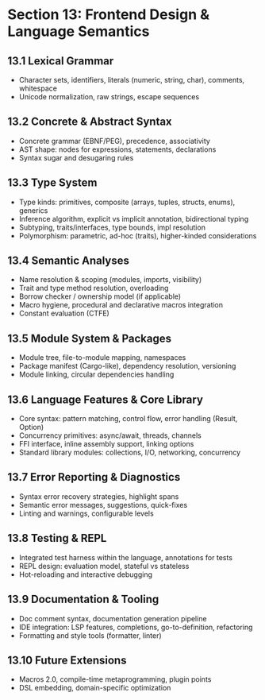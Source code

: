 # Section 13: Frontend Design & Language Semantics

## 13.1 Lexical Grammar

* Character sets, identifiers, literals (numeric, string, char), comments, whitespace
* Unicode normalization, raw strings, escape sequences

## 13.2 Concrete & Abstract Syntax

* Concrete grammar (EBNF/PEG), precedence, associativity
* AST shape: nodes for expressions, statements, declarations
* Syntax sugar and desugaring rules

## 13.3 Type System

* Type kinds: primitives, composite (arrays, tuples, structs, enums), generics
* Inference algorithm, explicit vs implicit annotation, bidirectional typing
* Subtyping, traits/interfaces, type bounds, impl resolution
* Polymorphism: parametric, ad-hoc (traits), higher-kinded considerations

## 13.4 Semantic Analyses

* Name resolution & scoping (modules, imports, visibility)
* Trait and type method resolution, overloading
* Borrow checker / ownership model (if applicable)
* Macro hygiene, procedural and declarative macros integration
* Constant evaluation (CTFE)

## 13.5 Module System & Packages

* Module tree, file-to-module mapping, namespaces
* Package manifest (Cargo-like), dependency resolution, versioning
* Module linking, circular dependencies handling

## 13.6 Language Features & Core Library

* Core syntax: pattern matching, control flow, error handling (Result, Option)
* Concurrency primitives: async/await, threads, channels
* FFI interface, inline assembly support, linking options
* Standard library modules: collections, I/O, networking, concurrency

## 13.7 Error Reporting & Diagnostics

* Syntax error recovery strategies, highlight spans
* Semantic error messages, suggestions, quick-fixes
* Linting and warnings, configurable levels

## 13.8 Testing & REPL

* Integrated test harness within the language, annotations for tests
* REPL design: evaluation model, stateful vs stateless
* Hot-reloading and interactive debugging

## 13.9 Documentation & Tooling

* Doc comment syntax, documentation generation pipeline
* IDE integration: LSP features, completions, go-to-definition, refactoring
* Formatting and style tools (formatter, linter)

## 13.10 Future Extensions

* Macros 2.0, compile-time metaprogramming, plugin points
* DSL embedding, domain-specific optimization